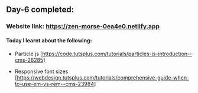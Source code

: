 ## Day-6 completed:

### Website link: https://zen-morse-0ea4e0.netlify.app

#### Today I learnt about the following:

- Particle.js [https://code.tutsplus.com/tutorials/particles-js-introduction--cms-26285]

- Responsive font sizes [https://webdesign.tutsplus.com/tutorials/comprehensive-guide-when-to-use-em-vs-rem--cms-23984]